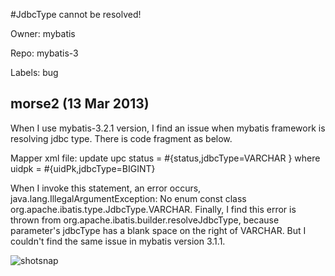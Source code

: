#JdbcType cannot be resolved!

Owner: mybatis

Repo: mybatis-3

Labels: bug 

## morse2 (13 Mar 2013)

When I use mybatis-3.2.1 version, I find an issue when mybatis framework is resolving jdbc type. There is code fragment as below.

Mapper xml file:
<update id="updateStatus" statementType="PREPARED" parameterType="x.y.z.FooImpl">
    update upc  status = #{status,jdbcType=VARCHAR } where uidpk = #{uidPk,jdbcType=BIGINT}
</update>

When I invoke this statement, an error occurs, java.lang.IllegalArgumentException: No enum const class org.apache.ibatis.type.JdbcType.VARCHAR. Finally, I find this error is thrown from org.apache.ibatis.builder.resolveJdbcType, because parameter's jdbcType has a blank space on the right of VARCHAR. But I couldn't find the same issue in mybatis version 3.1.1.

![shotsnap](https://f.cloud.github.com/assets/2410152/252958/ea063abc-8bbc-11e2-9289-cd5b79e7beb6.png)


